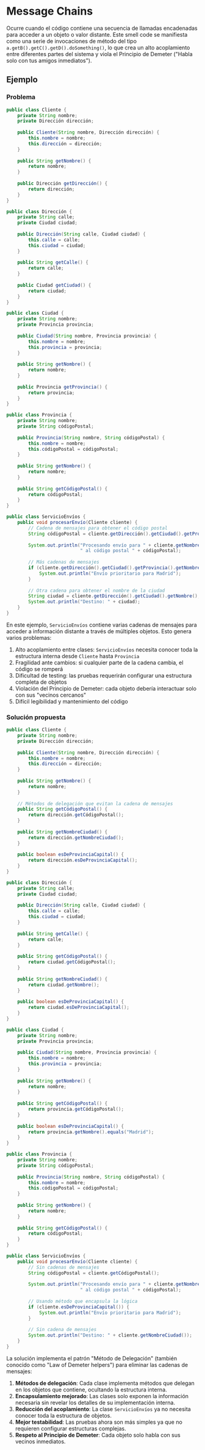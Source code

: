 # Message Chains

Ocurre cuando el código contiene una secuencia de llamadas encadenadas para acceder a un objeto o valor distante. Este smell code se manifiesta como una serie de invocaciones de método del tipo `a.getB().getC().getD().doSomething()`, lo que crea un alto acoplamiento entre diferentes partes del sistema y viola el Principio de Demeter ("Habla solo con tus amigos inmediatos").

## Ejemplo

### Problema

```java
public class Cliente {
    private String nombre;
    private Dirección dirección;
    
    public Cliente(String nombre, Dirección dirección) {
        this.nombre = nombre;
        this.dirección = dirección;
    }
    
    public String getNombre() {
        return nombre;
    }
    
    public Dirección getDirección() {
        return dirección;
    }
}

public class Dirección {
    private String calle;
    private Ciudad ciudad;
    
    public Dirección(String calle, Ciudad ciudad) {
        this.calle = calle;
        this.ciudad = ciudad;
    }
    
    public String getCalle() {
        return calle;
    }
    
    public Ciudad getCiudad() {
        return ciudad;
    }
}

public class Ciudad {
    private String nombre;
    private Provincia provincia;
    
    public Ciudad(String nombre, Provincia provincia) {
        this.nombre = nombre;
        this.provincia = provincia;
    }
    
    public String getNombre() {
        return nombre;
    }
    
    public Provincia getProvincia() {
        return provincia;
    }
}

public class Provincia {
    private String nombre;
    private String códigoPostal;
    
    public Provincia(String nombre, String códigoPostal) {
        this.nombre = nombre;
        this.códigoPostal = códigoPostal;
    }
    
    public String getNombre() {
        return nombre;
    }
    
    public String getCódigoPostal() {
        return códigoPostal;
    }
}

public class ServicioEnvíos {
    public void procesarEnvío(Cliente cliente) {
        // Cadena de mensajes para obtener el código postal
        String códigoPostal = cliente.getDirección().getCiudad().getProvincia().getCódigoPostal();
        
        System.out.println("Procesando envío para " + cliente.getNombre() + 
                           " al código postal " + códigoPostal);
        
        // Más cadenas de mensajes
        if (cliente.getDirección().getCiudad().getProvincia().getNombre().equals("Madrid")) {
            System.out.println("Envío prioritario para Madrid");
        }
        
        // Otra cadena para obtener el nombre de la ciudad
        String ciudad = cliente.getDirección().getCiudad().getNombre();
        System.out.println("Destino: " + ciudad);
    }
}
```

En este ejemplo, `ServicioEnvíos` contiene varias cadenas de mensajes para acceder a información distante a través de múltiples objetos. Esto genera varios problemas:

1. Alto acoplamiento entre clases: `ServicioEnvíos` necesita conocer toda la estructura interna desde `Cliente` hasta `Provincia`
2. Fragilidad ante cambios: si cualquier parte de la cadena cambia, el código se romperá
3. Dificultad de testing: las pruebas requerirán configurar una estructura completa de objetos
4. Violación del Principio de Demeter: cada objeto debería interactuar solo con sus "vecinos cercanos"
5. Difícil legibilidad y mantenimiento del código

### Solución propuesta

```java
public class Cliente {
    private String nombre;
    private Dirección dirección;
    
    public Cliente(String nombre, Dirección dirección) {
        this.nombre = nombre;
        this.dirección = dirección;
    }
    
    public String getNombre() {
        return nombre;
    }
    
    // Métodos de delegación que evitan la cadena de mensajes
    public String getCódigoPostal() {
        return dirección.getCódigoPostal();
    }
    
    public String getNombreCiudad() {
        return dirección.getNombreCiudad();
    }
    
    public boolean esDeProvinciaCapital() {
        return dirección.esDeProvinciaCapital();
    }
}

public class Dirección {
    private String calle;
    private Ciudad ciudad;
    
    public Dirección(String calle, Ciudad ciudad) {
        this.calle = calle;
        this.ciudad = ciudad;
    }
    
    public String getCalle() {
        return calle;
    }
    
    public String getCódigoPostal() {
        return ciudad.getCódigoPostal();
    }
    
    public String getNombreCiudad() {
        return ciudad.getNombre();
    }
    
    public boolean esDeProvinciaCapital() {
        return ciudad.esDeProvinciaCapital();
    }
}

public class Ciudad {
    private String nombre;
    private Provincia provincia;
    
    public Ciudad(String nombre, Provincia provincia) {
        this.nombre = nombre;
        this.provincia = provincia;
    }
    
    public String getNombre() {
        return nombre;
    }
    
    public String getCódigoPostal() {
        return provincia.getCódigoPostal();
    }
    
    public boolean esDeProvinciaCapital() {
        return provincia.getNombre().equals("Madrid");
    }
}

public class Provincia {
    private String nombre;
    private String códigoPostal;
    
    public Provincia(String nombre, String códigoPostal) {
        this.nombre = nombre;
        this.códigoPostal = códigoPostal;
    }
    
    public String getNombre() {
        return nombre;
    }
    
    public String getCódigoPostal() {
        return códigoPostal;
    }
}

public class ServicioEnvíos {
    public void procesarEnvío(Cliente cliente) {
        // Sin cadenas de mensajes
        String códigoPostal = cliente.getCódigoPostal();
        
        System.out.println("Procesando envío para " + cliente.getNombre() + 
                           " al código postal " + códigoPostal);
        
        // Usando método que encapsula la lógica
        if (cliente.esDeProvinciaCapital()) {
            System.out.println("Envío prioritario para Madrid");
        }
        
        // Sin cadena de mensajes
        System.out.println("Destino: " + cliente.getNombreCiudad());
    }
}
```

La solución implementa el patrón "Método de Delegación" (también conocido como "Law of Demeter helpers") para eliminar las cadenas de mensajes:

1. **Métodos de delegación**: Cada clase implementa métodos que delegan en los objetos que contiene, ocultando la estructura interna.
1. **Encapsulamiento mejorado**: Las clases solo exponen la información necesaria sin revelar los detalles de su implementación interna.
1. **Reducción del acoplamiento**: La clase `ServicioEnvíos` ya no necesita conocer toda la estructura de objetos.
1. **Mejor testabilidad**: Las pruebas ahora son más simples ya que no requieren configurar estructuras complejas.
1. **Respeto al Principio de Demeter**: Cada objeto solo habla con sus vecinos inmediatos.
